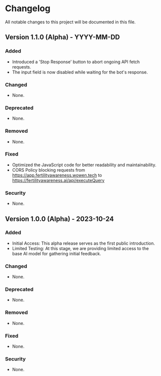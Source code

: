 # Changelog

All notable changes to this project will be documented in this file.

## Version 1.1.0 (Alpha) - YYYY-MM-DD

### Added
- Introduced a 'Stop Response' button to abort ongoing API fetch requests.
- The input field is now disabled while waiting for the bot's response.

### Changed
- None.

### Deprecated
- None.

### Removed
- None.

### Fixed
- Optimized the JavaScript code for better readability and maintainability.
- CORS Policy blocking requests from https://app.fertilityawareness.wowen.tech to https://fertilityawareness.ai/api/executeQuery

### Security
- None.

## Version 1.0.0 (Alpha) - 2023-10-24

### Added
- Initial Access: This alpha release serves as the first public introduction.
- Limited Testing: At this stage, we are providing limited access to the base AI model for gathering initial feedback.

### Changed
- None.

### Deprecated
- None.

### Removed
- None.

### Fixed
- None.

### Security
- None.

